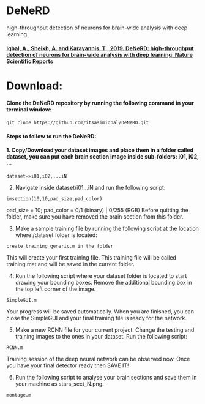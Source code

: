 # DeNeRD
high-throughput detection of neurons for brain-wide analysis with deep learning

#### [Iqbal, A., Sheikh, A. and Karayannis, T., 2019. DeNeRD: high-throughput detection of neurons for brain-wide analysis with deep learning. Nature Scientific Reports](http://www.nature.com/articles/s41598-019-50137-9)

# Download:
#### Clone the DeNeRD repository by running the following command in your terminal window:
```
git clone https://github.com/itsasimiqbal/DeNeRD.git
```

#### Steps to follow to run the DeNeRD:

#### 1. Copy/Download your dataset images and place them in a folder called dataset, you can put each brain section image inside sub-folders: i01, i02, ...
```
dataset->i01,i02,...iN
```

2. Navigate inside dataset/i01...iN and run the following script:
```
imsection(10,10,pad_size,pad_color)
```
pad_size = 10;
pad_color = 0/1 (binary) | 0/255 (RGB)
Before quitting the folder, make sure you have removed the brain section from this folder.

3. Make a sample training file by running the following script at the location where /dataset folder is located:
```
create_training_generic.m in the folder 
```
This will create your first training file. This training file will be called training.mat and will be saved in the current folder.


4. Run the following script where your dataset folder is located to start drawing your bounding boxes. Remove the additional bounding box 
in the top left corner of the image.
```
SimpleGUI.m
```
Your progress will be saved automatically. When you are finished, you can close the SimpleGUI and your final training file is ready for the network.

5. Make a new RCNN file for your current project. Change the testing and training images to the
ones in your dataset. Run the following script:
```
RCNN.m
```
Training session of the deep neural network can be observed now. Once you have your final detector ready then SAVE IT!

6. Run the following script to analyse your brain sections and save them in your machine as stars_sect_N.png.
```
montage.m 
```
